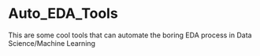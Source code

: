# Auto_EDA_Tools
This are some cool tools that can automate the boring EDA process in Data Science/Machine Learning
